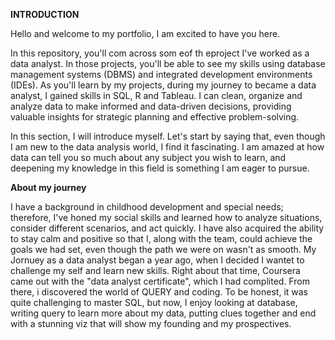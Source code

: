 **INTRODUCTION**

Hello and welcome to my portfolio, I am excited to have you here.

In this repository, you'll com across som eof th eproject I've worked as a data analyst.
In those projects, you'll be able to see my skills using database management systems (DBMS) and 
integrated development environments (IDEs). 
As you'll learn by my projects, during my journey to became a data analyst, I gained skills in SQL, R and Tableau. 
I can clean, organize and analyze data to make informed and data-driven decisions, providing valuable insights for strategic 
planning and effective problem-solving.

In this section, I will introduce myself. Let's start by saying that, even though I am new to the data analysis world, I find it fascinating. 
I am amazed at how data can tell you so much about any subject you wish to learn, and deepening my knowledge
in this field is something I am eager to pursue. 

  **About my journey**

I have a background in childhood development and special needs; therefore, I've honed my social skills and learned how to 
analyze situations, consider different scenarios, and act quickly. I have also acquired the ability to stay calm and positive 
so that I, along with the team, could achieve the goals we had set, even though the path we were 
on wasn't as smooth.
My Jornuey as a data analyst began a year ago, when I decided I wantet to challenge my self and learn new skills. Right about 
that time, Coursera came out with the "data analyst certificate", which I had complited. From there, i discovered the world of QUERY and coding.
To be honest, it was quite challenging to master SQL, but now, I enjoy looking at database, writing query to learn more about my data,
putting clues together and end with a stunning viz that will show my founding and my prospectives.
